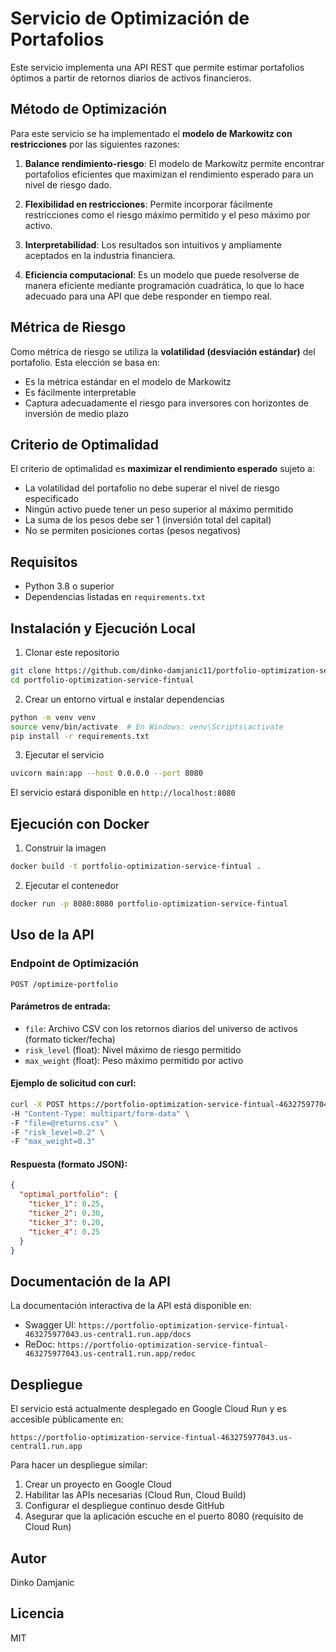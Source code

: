 # Servicio de Optimización de Portafolios

Este servicio implementa una API REST que permite estimar portafolios óptimos a partir de retornos diarios de activos financieros.

## Método de Optimización

Para este servicio se ha implementado el **modelo de Markowitz con restricciones** por las siguientes razones:

1. **Balance rendimiento-riesgo**: El modelo de Markowitz permite encontrar portafolios eficientes que maximizan el rendimiento esperado para un nivel de riesgo dado.

2. **Flexibilidad en restricciones**: Permite incorporar fácilmente restricciones como el riesgo máximo permitido y el peso máximo por activo.

3. **Interpretabilidad**: Los resultados son intuitivos y ampliamente aceptados en la industria financiera.

4. **Eficiencia computacional**: Es un modelo que puede resolverse de manera eficiente mediante programación cuadrática, lo que lo hace adecuado para una API que debe responder en tiempo real.

## Métrica de Riesgo

Como métrica de riesgo se utiliza la **volatilidad (desviación estándar)** del portafolio. Esta elección se basa en:

- Es la métrica estándar en el modelo de Markowitz
- Es fácilmente interpretable
- Captura adecuadamente el riesgo para inversores con horizontes de inversión de medio plazo

## Criterio de Optimalidad

El criterio de optimalidad es **maximizar el rendimiento esperado** sujeto a:
- La volatilidad del portafolio no debe superar el nivel de riesgo especificado
- Ningún activo puede tener un peso superior al máximo permitido
- La suma de los pesos debe ser 1 (inversión total del capital)
- No se permiten posiciones cortas (pesos negativos)

## Requisitos

- Python 3.8 o superior
- Dependencias listadas en `requirements.txt`

## Instalación y Ejecución Local

1. Clonar este repositorio
```bash
git clone https://github.com/dinko-damjanic11/portfolio-optimization-service-fintual.git
cd portfolio-optimization-service-fintual
```

2. Crear un entorno virtual e instalar dependencias
```bash
python -m venv venv
source venv/bin/activate  # En Windows: venv\Scripts\activate
pip install -r requirements.txt
```

3. Ejecutar el servicio
```bash
uvicorn main:app --host 0.0.0.0 --port 8080
```

El servicio estará disponible en `http://localhost:8080`

## Ejecución con Docker

1. Construir la imagen
```bash
docker build -t portfolio-optimization-service-fintual .
```

2. Ejecutar el contenedor
```bash
docker run -p 8080:8080 portfolio-optimization-service-fintual
```

## Uso de la API

### Endpoint de Optimización

```
POST /optimize-portfolio
```

#### Parámetros de entrada:
- `file`: Archivo CSV con los retornos diarios del universo de activos (formato ticker/fecha)
- `risk_level` (float): Nivel máximo de riesgo permitido
- `max_weight` (float): Peso máximo permitido por activo

#### Ejemplo de solicitud con curl:
```bash
curl -X POST https://portfolio-optimization-service-fintual-463275977043.us-central1.run.app/optimize-portfolio \
-H "Content-Type: multipart/form-data" \
-F "file=@returns.csv" \
-F "risk_level=0.2" \
-F "max_weight=0.3"
```

#### Respuesta (formato JSON):
```json
{
  "optimal_portfolio": {
    "ticker_1": 0.25,
    "ticker_2": 0.30,
    "ticker_3": 0.20,
    "ticker_4": 0.25
  }
}
```

## Documentación de la API

La documentación interactiva de la API está disponible en:
- Swagger UI: `https://portfolio-optimization-service-fintual-463275977043.us-central1.run.app/docs`
- ReDoc: `https://portfolio-optimization-service-fintual-463275977043.us-central1.run.app/redoc`

## Despliegue

El servicio está actualmente desplegado en Google Cloud Run y es accesible públicamente en:
```
https://portfolio-optimization-service-fintual-463275977043.us-central1.run.app
```

Para hacer un despliegue similar:
1. Crear un proyecto en Google Cloud
2. Habilitar las APIs necesarias (Cloud Run, Cloud Build)
3. Configurar el despliegue continuo desde GitHub
4. Asegurar que la aplicación escuche en el puerto 8080 (requisito de Cloud Run)

## Autor

Dinko Damjanic

## Licencia

MIT